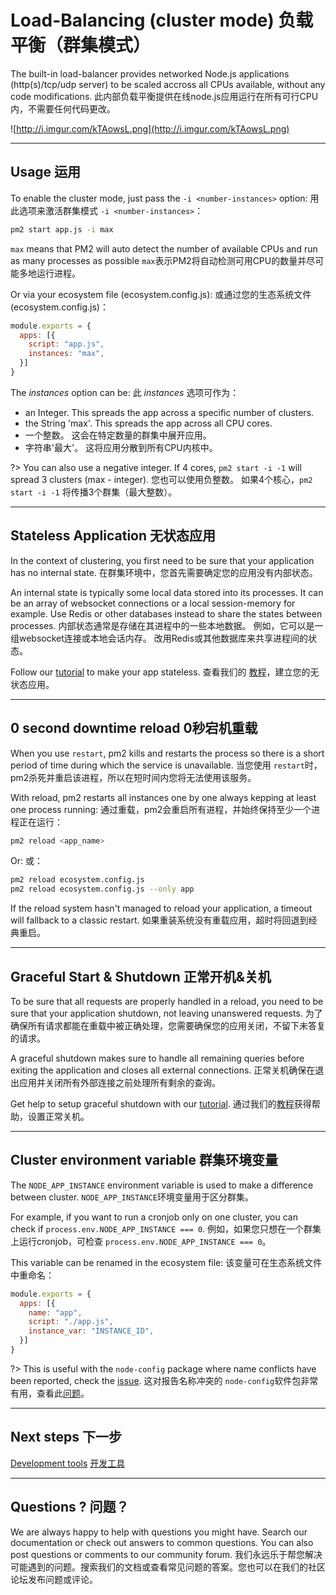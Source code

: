 
# Load-Balancing (cluster mode) 负载平衡（群集模式）

The built-in load-balancer provides networked Node.js applications (http(s)/tcp/udp server) to be scaled accross all CPUs available, without any code modifications.
此内部负载平衡提供在线node.js应用运行在所有可行CPU内，不需要任何代码更改。

![http://i.imgur.com/kTAowsL.png](http://i.imgur.com/kTAowsL.png)

---

## Usage 运用

To enable the cluster mode, just pass the `-i <number-instances>` option:
用此选项来激活群集模式 `-i <number-instances>`：

```bash
pm2 start app.js -i max
```

`max` means that PM2 will auto detect the number of available CPUs and run as many processes as possible
`max`表示PM2将自动检测可用CPU的数量并尽可能多地运行进程。

Or via your ecosystem file (ecosystem.config.js): 或通过您的生态系统文件 (ecosystem.config.js)：

```javascript
module.exports = {
  apps: [{
    script: "app.js",
    instances: "max",
  }]
}
```

The *instances* option can be: 
此 *instances* 选项可作为：
- an Integer. This spreads the app across a specific number of clusters.
- the String 'max'. This spreads the app across all CPU cores.
- 一个整数。 这会在特定数量的群集中展开应用。
- 字符串'最大'。 这将应用分散到所有CPU内核中。

?> You can also use a negative integer. If 4 cores, `pm2 start -i -1` will spread 3 clusters (max - integer).
您也可以使用负整数。 如果4个核心，`pm2 start -i -1` 将传播3个群集（最大整数）。

---

## Stateless Application 无状态应用

In the context of clustering, you first need to be sure that your application has no internal state.
在群集环境中，您首先需要确定您的应用没有内部状态。

An internal state is typically some local data stored into its processes. It can be an array of websocket connections or a local session-memory for example. Use Redis or other databases instead to share the states between processes.
内部状态通常是存储在其进程中的一些本地数据。 例如，它可以是一组websocket连接或本地会话内存。 改用Redis或其他数据库来共享进程间的状态。 

Follow our [tutorial](runtime/production-best-practices/stateless-application.md) to make your app stateless.
查看我们的 [教程](runtime/production-best-practices/stateless-application.md)，建立您的无状态应用。

---

## 0 second downtime reload 0秒宕机重载

When you use `restart`, pm2 kills and restarts the process so there is a short period of time during which the service is unavailable.
当您使用 `restart`时，pm2杀死并重启该进程，所以在短时间内您将无法使用该服务。

With reload, pm2 restarts all instances one by one always kepping at least one process running:
通过重载，pm2会重启所有进程，并始终保持至少一个进程正在运行：
```bash
pm2 reload <app_name>
```

Or: 或：

```bash
pm2 reload ecosystem.config.js
pm2 reload ecosystem.config.js --only app
```

If the reload system hasn't managed to reload your application, a timeout will fallback to a classic restart.
如果重装系统没有重载应用，超时将回退到经典重启。

---

## Graceful Start & Shutdown 正常开机&关机

To be sure that all requests are properly handled in a reload, you need to be sure that your application shutdown, not leaving unanswered requests.
为了确保所有请求都能在重载中被正确处理，您需要确保您的应用关闭，不留下未答复的请求。

A graceful shutdown makes sure to handle all remaining queries before exiting the application and closes all external connections.
正常关机确保在退出应用并关闭所有外部连接之前处理所有剩余的查询。

Get help to setup graceful shutdown with our [tutorial](runtime/production-best-practices/graceful.md).
通过我们的[教程](runtime/production-best-practices/graceful.md)获得帮助，设置正常关机。

---

## Cluster environment variable 群集环境变量

The `NODE_APP_INSTANCE` environment variable is used to make a difference between cluster.
`NODE_APP_INSTANCE`环境变量用于区分群集。

For example, if you want to run a cronjob only on one cluster, you can check if `process.env.NODE_APP_INSTANCE === 0`. 
例如，如果您只想在一个群集上运行cronjob，可检查 `process.env.NODE_APP_INSTANCE === 0`。

This variable can be renamed in the ecosystem file: 
该变量可在生态系统文件中重命名：

```javascript
module.exports = {
  apps: [{
    name: "app",
    script: "./app.js",
    instance_var: "INSTANCE_ID",
  }]
}
```

?> This is useful with the `node-config` package where name conflicts have been reported, check the [issue](https://github.com/Unitech/pm2/issues/2045). 
这对报告名称冲突的 `node-config`软件包非常有用，查看此[问题](https://github.com/Unitech/pm2/issues/2045)。

---

## Next steps 下一步

[Development tools](runtime/guide/dev.md)
[开发工具](runtime/guide/dev.md)

---

## Questions ? 问题？

We are always happy to help with questions you might have. Search our documentation or check out answers to common questions. You can also post questions or comments to our community forum.
我们永远乐于帮您解决可能遇到的问题。搜索我们的文档或查看常见问题的答案。您也可以在我们的社区论坛发布问题或评论。